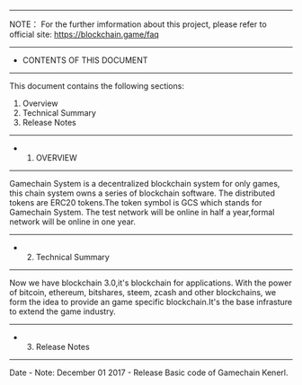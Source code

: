 ************************************************************

NOTE：
	For the further imformation about this project, please refer 
	to official site: https://blockchain.game/faq
	
************************************************************
*  CONTENTS OF THIS DOCUMENT
************************************************************
This document contains the following sections:
1. Overview
2. Technical Summary
3. Release Notes

************************************************************
* 1. OVERVIEW
************************************************************
Gamechain System is a decentralized blockchain system for only 
games, this chain system owns a series of blockchain software.
The distributed tokens are ERC20 tokens.The token symbol is GCS 
which stands for Gamechain System.
The test network will be online in half a year,formal network 
will be online in one year.

************************************************************
* 2. Technical Summary
************************************************************
Now we have blockchain 3.0,it's blockchain for applications.
With the power of bitcoin, ethereum, bitshares, steem, zcash 
and other blockchains, we form the idea to provide an game 
specific blockchain.It's the base infrasture to extend the 
game industry.

************************************************************
* 3. Release Notes
************************************************************
Date - Note:
December 01 2017 - Release Basic code of Gamechain Kenerl.
